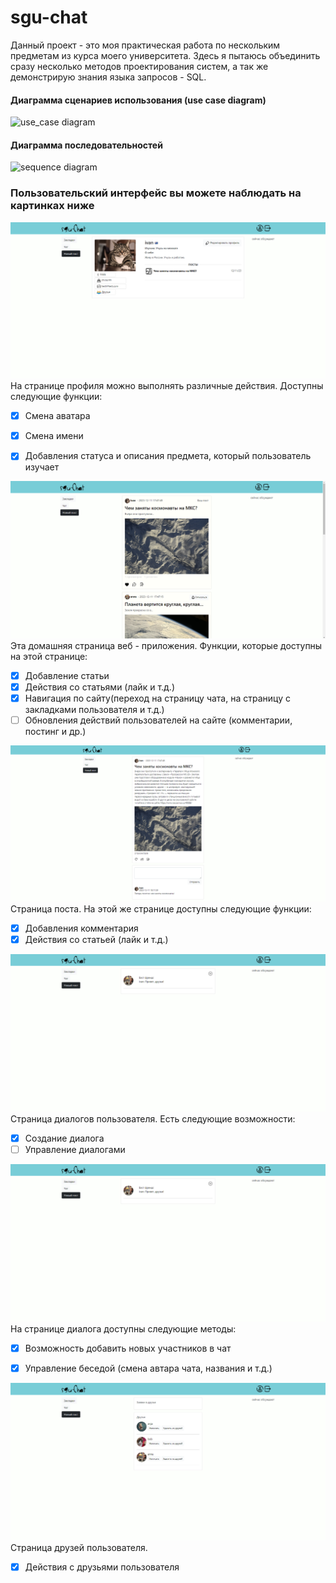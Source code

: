 # sgu-chat
Данный проект - это моя практическая работа по нескольким предметам из курса моего университета. Здесь я пытаюсь объединить сразу несколько методов проектирования систем, а так же демонстрирую знания языка запросов - SQL.  
#### Диаграмма сценариев использования (use case diagram)
![use_case diagram](http://www.plantuml.com/plantuml/proxy?src=https://raw.githubusercontent.com/meteorizm/sgu-chat/master/UML/usecase.puml)
#### Диаграмма последовательностей
![sequence diagram](http://www.plantuml.com/plantuml/proxy?src=https://raw.githubusercontent.com/meteorizm/sgu-chat/master/UML/sequence.puml)

### Пользовательский интерфейс вы можете наблюдать на картинках ниже
![Страница профиля пользователя](.github/screensUI/profile.png)
На странице профиля можно выполнять различные действия. Доступны следующие функции:
- [x] Смена аватара
- [x] Смена имени
- [x] Добавления статуса и описания предмета, который пользователь изучает


![Домашняя страница с постами пользователей](.github/screensUI/main_page.png)
Эта домашняя страница веб - приложения. Функции, которые доступны на этой странице:
- [x] Добавление статьи
- [x] Действия со статьями (лайк и т.д.) 
- [x] Навигация по сайту(переход на страницу чата, на страницу с закладками пользователя и т.д.)
- [ ] Обновления действий пользователей на сайте (комментарии, постинг и др.)

![Страница поста](.github/screensUI/post_page.png)
Страница поста. На этой же странице доступны следующие функции:
- [x] Добавления комментария
- [x] Действия со статьей (лайк и т.д.) 

![Страница с диалогами пользователя](.github/screensUI/chats.png)
Страница диалогов пользователя. Есть следующие возможности: 
- [x] Создание диалога
- [ ] Управление диалогами

![Страница диалога](.github/screensUI/chats.png)
На странице диалога доступны следующие методы:
- [x] Возможность добавить новых участников в чат
- [x] Управление беседой (смена автара чата, названия и т.д.)


![Страница диалога](.github/screensUI/friends.png)
Страница друзей пользователя.
- [x] Действия с друзьями пользователя